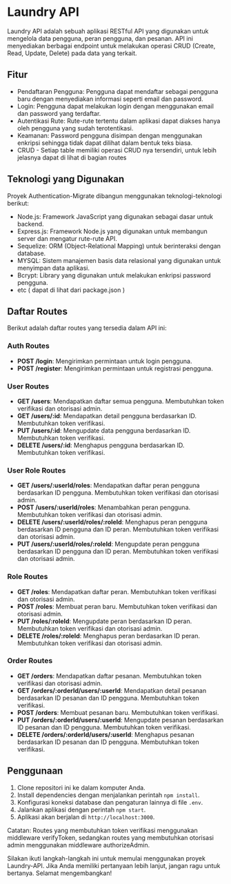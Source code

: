 # Laundry API

Laundry API adalah sebuah aplikasi RESTful API yang digunakan untuk mengelola data pengguna, peran pengguna, dan pesanan. API ini menyediakan berbagai endpoint untuk melakukan operasi CRUD (Create, Read, Update, Delete) pada data yang terkait.

## Fitur

- Pendaftaran Pengguna: Pengguna dapat mendaftar sebagai pengguna baru dengan menyediakan informasi seperti email dan password.
- Login: Pengguna dapat melakukan login dengan menggunakan email dan password yang terdaftar.
- Autentikasi Rute: Rute-rute tertentu dalam aplikasi dapat diakses hanya oleh pengguna yang sudah terotentikasi.
- Keamanan: Password pengguna disimpan dengan menggunakan enkripsi sehingga tidak dapat dilihat dalam bentuk teks biasa.
- CRUD - Setiap table memiliki operasi CRUD nya tersendiri, untuk lebih jelasnya dapat di lihat di bagian routes

## Teknologi yang Digunakan

Proyek Authentication-Migrate dibangun menggunakan teknologi-teknologi berikut:

- Node.js: Framework JavaScript yang digunakan sebagai dasar untuk backend.
- Express.js: Framework Node.js yang digunakan untuk membangun server dan mengatur rute-rute API.
- Sequelize: ORM (Object-Relational Mapping) untuk berinteraksi dengan database.
- MYSQL: Sistem manajemen basis data relasional yang digunakan untuk menyimpan data aplikasi.
- Bcrypt: Library yang digunakan untuk melakukan enkripsi password pengguna.
- etc ( dapat di lihat dari package.json )

## Daftar Routes

Berikut adalah daftar routes yang tersedia dalam API ini:

### Auth Routes

- **POST /login**: Mengirimkan permintaan untuk login pengguna.
- **POST /register**: Mengirimkan permintaan untuk registrasi pengguna.

### User Routes

- **GET /users**: Mendapatkan daftar semua pengguna. Membutuhkan token verifikasi dan otorisasi admin.
- **GET /users/:id**: Mendapatkan detail pengguna berdasarkan ID. Membutuhkan token verifikasi.
- **PUT /users/:id**: Mengupdate data pengguna berdasarkan ID. Membutuhkan token verifikasi.
- **DELETE /users/:id**: Menghapus pengguna berdasarkan ID. Membutuhkan token verifikasi.

### User Role Routes

- **GET /users/:userId/roles**: Mendapatkan daftar peran pengguna berdasarkan ID pengguna. Membutuhkan token verifikasi dan otorisasi admin.
- **POST /users/:userId/roles**: Menambahkan peran pengguna. Membutuhkan token verifikasi dan otorisasi admin.
- **DELETE /users/:userId/roles/:roleId**: Menghapus peran pengguna berdasarkan ID pengguna dan ID peran. Membutuhkan token verifikasi dan otorisasi admin.
- **PUT /users/:userId/roles/:roleId**: Mengupdate peran pengguna berdasarkan ID pengguna dan ID peran. Membutuhkan token verifikasi dan otorisasi admin.

### Role Routes

- **GET /roles**: Mendapatkan daftar peran. Membutuhkan token verifikasi dan otorisasi admin.
- **POST /roles**: Membuat peran baru. Membutuhkan token verifikasi dan otorisasi admin.
- **PUT /roles/:roleId**: Mengupdate peran berdasarkan ID peran. Membutuhkan token verifikasi dan otorisasi admin.
- **DELETE /roles/:roleId**: Menghapus peran berdasarkan ID peran. Membutuhkan token verifikasi dan otorisasi admin.

### Order Routes

- **GET /orders**: Mendapatkan daftar pesanan. Membutuhkan token verifikasi dan otorisasi admin.
- **GET /orders/:orderId/users/:userId**: Mendapatkan detail pesanan berdasarkan ID pesanan dan ID pengguna. Membutuhkan token verifikasi.
- **POST /orders**: Membuat pesanan baru. Membutuhkan token verifikasi.
- **PUT /orders/:orderId/users/:userId**: Mengupdate pesanan berdasarkan ID pesanan dan ID pengguna. Membutuhkan token verifikasi.
- **DELETE /orders/:orderId/users/:userId**: Menghapus pesanan berdasarkan ID pesanan dan ID pengguna. Membutuhkan token verifikasi.

## Penggunaan

1. Clone repositori ini ke dalam komputer Anda.
2. Install dependencies dengan menjalankan perintah `npm install`.
3. Konfigurasi koneksi database dan pengaturan lainnya di file `.env`.
4. Jalankan aplikasi dengan perintah `npm start`.
5. Aplikasi akan berjalan di `http://localhost:3000`.

Catatan: Routes yang membutuhkan token verifikasi menggunakan middleware verifyToken, sedangkan routes yang membutuhkan otorisasi admin menggunakan middleware authorizeAdmin.

Silakan ikuti langkah-langkah ini untuk memulai menggunakan proyek Laundry-API. Jika Anda memiliki pertanyaan lebih lanjut, jangan ragu untuk bertanya. Selamat mengembangkan!

